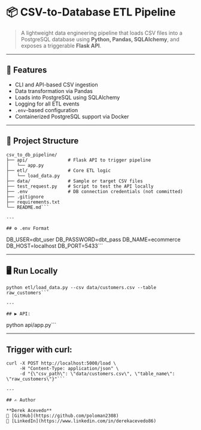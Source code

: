 # 📦 CSV-to-Database ETL Pipeline

> A lightweight data engineering pipeline that loads CSV files into a PostgreSQL database using **Python, Pandas, SQLAlchemy**, and exposes a triggerable **Flask API**.

---

## 🚀 Features

- CLI and API-based CSV ingestion
- Data transformation via Pandas
- Loads into PostgreSQL using SQLAlchemy
- Logging for all ETL events
- `.env`-based configuration
- Containerized PostgreSQL support via Docker

---

## 🧱 Project Structure

```plaintext
csv_to_db_pipeline/
├── api/               # Flask API to trigger pipeline
│   └── app.py
├── etl/               # Core ETL logic
│   └── load_data.py
├── data/              # Sample or target CSV files
├── test_request.py    # Script to test the API locally
├── .env               # DB connection credentials (not committed)
├── .gitignore
├── requirements.txt
└── README.md```

---

## ⚙️ .env Format

```
DB_USER=dbt_user
DB_PASSWORD=dbt_pass
DB_NAME=ecommerce
DB_HOST=localhost
DB_PORT=5433```

---

## 🖥️ Run Locally

```
python etl/load_data.py --csv data/customers.csv --table raw_customers```

---

## ▶️ API:

```
python api/app.py```

---

## Trigger with curl:

```
curl -X POST http://localhost:5000/load \
     -H "Content-Type: application/json" \
     -d "{\"csv_path\": \"data/customers.csv\", \"table_name\": \"raw_customers\"}"```

---

## ✍️ Author

**Derek Acevedo**  
📍 [GitHub](https://github.com/poloman2308)  
📄 [LinkedIn](https://www.linkedin.com/in/derekacevedo86)


